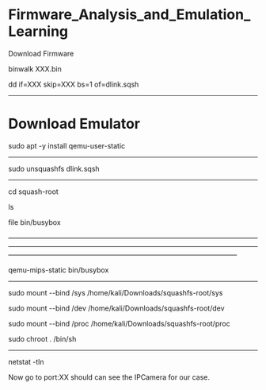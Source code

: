 # Firmware_Analysis_and_Emulation_Learning

Download Firmware 

binwalk XXX.bin 

dd if=XXX skip=XXX bs=1 of=dlink.sqsh

______________________________________________________________________________________________

# Download Emulator

sudo apt -y install qemu-user-static

_________________________________________________________________________________________________

sudo unsquashfs dlink.sqsh

_________________________________________________________________________________________________________

cd squash-root

ls


file bin/busybox

—————————————————————————————————————————————————————————————————————————————————————————————————————————

qemu-mips-static bin/busybox


____________________________________________________________________________________________________________

sudo mount --bind /sys /home/kali/Downloads/squashfs-root/sys

sudo mount --bind /dev /home/kali/Downloads/squashfs-root/dev

sudo mount --bind /proc /home/kali/Downloads/squashfs-root/proc

sudo chroot . /bin/sh

_______________________________________________________________________________________________________________

netstat -tln


Now go to port:XX should can see the IPCamera for our case.
